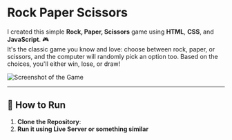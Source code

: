 # Rock Paper Scissors  

I created this simple **Rock, Paper, Scissors** game using **HTML**, **CSS**, and **JavaScript**. 🎮  
It's the classic game you know and love: choose between rock, paper, or scissors, and the computer will randomly pick an option too. Based on the choices, you'll either win, lose, or draw!  

![Screenshot of the Game](https://github.com/user-attachments/assets/e5ee3f3a-c5ad-41fe-891e-d9cbd987ad91)  

---

## 🚀 How to Run  

1. **Clone the Repository**:  
2. **Run it using Live Server or something similar**
